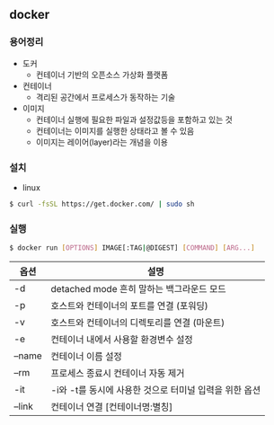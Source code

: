 ## docker

### 용어정리
- 도커
  - 컨테이너 기반의 오픈소스 가상화 플랫폼
- 컨테이너
  - 격리된 공간에서 프로세스가 동작하는 기술
- 이미지
  - 컨테이너 실행에 필요한 파일과 설정값등을 포함하고 있는 것
  - 컨테이너는 이미지를 실행한 상태라고 볼 수 있음
  - 이미지는 레이어(layer)라는 개념을 이용


### 설치
- linux
```bash
$ curl -fsSL https://get.docker.com/ | sudo sh
```

### 실행
```bash
$ docker run [OPTIONS] IMAGE[:TAG|@DIGEST] [COMMAND] [ARG...]
````
| 옵션 | 설명 |
|---|---|
|-d|	detached mode 흔히 말하는 백그라운드 모드|
|-p|	호스트와 컨테이너의 포트를 연결 (포워딩)|
|-v|	호스트와 컨테이너의 디렉토리를 연결 (마운트)|
|-e|	컨테이너 내에서 사용할 환경변수 설정|
|–name|	컨테이너 이름 설정|
|–rm|	프로세스 종료시 컨테이너 자동 제거|
|-it|-i와 -t를 동시에 사용한 것으로 터미널 입력을 위한 옵션|
|–link|	컨테이너 연결 [컨테이너명:별칭]|
